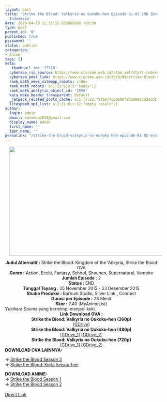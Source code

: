 ```yaml
---
layout: post
title: 'Strike the Blood: Valkyria no Oukoku-hen Episode 01-02 END [Batch] OVA Subtitle
  Indonesia'
date: 2020-04-09 12:35:52.000000000 +00:00
type: post
parent_id: '0'
published: true
password: ''
status: publish
categories:
- Anime
tags: []
meta:
  _thumbnail_id: '17518'
  cyberseo_rss_source: https://www.ciunime.web.id/atom.xml?start-index=2851&max-results=150
  cyberseo_post_link: https://www.ciunime.web.id/2019/09/strike-blood-valkyria-no-oukoku-hen.html
  rank_math_news_sitemap_robots: index
  rank_math_robots: a:1:{i:0;s:5:"index";}
  rank_math_analytic_object_id: '1556'
  kata_make_header_transparent: default
  _jetpack_related_posts_cache: a:1:{s:32:"8f6677c9d6b0f903e98ad32ec61f8deb";a:2:{s:7:"expires";i:1656352148;s:7:"payload";a:0:{}}}
  litespeed_vpi_list: a:1:{i:0;s:12:"empty result";}
author:
  login: admin
  email: senseads014@gmail.com
  display_name: admin
  first_name: ''
  last_name: ''
permalink: "/strike-the-blood-valkyria-no-oukoku-hen-episode-01-02-end-batch-ova-subtitle-indonesia/"
---
```

<div class="separator" style="clear: both; text-align: center;"><a href="https://1.bp.blogspot.com/-5mMer5FcSFs/XZGRfCCGYRI/AAAAAAAAdXA/B1qaGKj-frolv9ItdvaQ9sa6BvoSLk0yACLcBGAsYHQ/s1600/Strike%2Bthe%2BBlood%2B-%2BValkyria%2Bno%2BOukoku-hen.jpg" imageanchor="1" style="margin-left: 1em; margin-right: 1em;"><img border="0" data-original-height="720" data-original-width="1280" height="360" src="{{ site.baseurl }}/assets/2020/04/Strike%2Bthe%2BBlood%2B-%2BValkyria%2Bno%2BOukoku-hen.jpg" width="640" /></a></div>
<p>
<div style="text-align: center;"><b>Judul Alternatif :</b>&nbsp;Strike the Blood: Kingdom of the Valkyria,&nbsp;Strike the Blood OVA</div>
<div style="text-align: center;"><b>Genre :</b>&nbsp;<b></b>Action, Ecchi, Fantasy, School, Shounen, Supernatural, Vampire</div>
<div style="text-align: center;"><b>Jumlah Episode :</b>&nbsp;2<br /><b>Status :&nbsp;</b>END<br /><b>Tanggal Tayang :</b>&nbsp;25 November 2015 - 23 Desember 2015<br /><b>Studio Produksi :</b>&nbsp;<b></b>Barnum Studio, Silver Link., Connect<br /><b>Durasi per Episode :</b>&nbsp;23 Menit</div>
<div style="text-align: center;"><b>Skor :</b>&nbsp;7.40 (MyAnimeList)</div>
<div style="text-align: center;"></div>
<div style="text-align: justify;">Yukihara Souma yang bermimpi menjadi koki.</div>
<div style="text-align: justify;"></div>
<div style="text-align: justify;"></div>
<div style="text-align: center;"><b>Link Download OVA :</b></div>
<div style="text-align: center;">
<div style="text-align: center;"><b>Strike the Blood: Valkyria no Oukoku-hen&nbsp;(360p)</b></div>
</div>
<div style="text-align: center;">[<a href="https://drive.google.com/uc?export=download&amp;id=1c65-xd_yJTVSSV7fwddT3Y5m-K1jj4Fm" target="_blank" rel="noopener">GDrive</a>]</div>
<div style="text-align: center;"></div>
<div style="text-align: center;"><b>Strike the Blood: Valkyria no Oukoku-hen&nbsp;(480p)</b><br />[<a href="https://drive.google.com/uc?id=12PlbHqJ8rQoZqAkYFaSrNJiZKqZpy0pP" target="_blank" rel="noopener">GDrive_1</a>] [<a href="https://drive.google.com/uc?id=15YEjCjdJ8mNNUG57ZqzqqGrHF023YR0V" target="_blank" rel="noopener">GDrive_2</a>]</div>
<div style="text-align: center;"><b>Strike the Blood: Valkyria no Oukoku-hen&nbsp;(720p)</b><br />[<a href="https://drive.google.com/uc?id=1KRv3FVD5RgzwS-WK5FulderAQXNWIYld" target="_blank" rel="noopener">GDrive_1</a>] [<a href="https://drive.google.com/uc?id=1pqyajbaRsd-izVy4eytkA1PihVflaT_e" target="_blank" rel="noopener">GDrive_2</a>]
<div style="text-align: left;">
<div style="text-align: justify;"><b>DOWNLOAD OVA&nbsp;</b><b>LAINNYA</b><b>:</b></p>
<p>=&gt;&nbsp;<a href="https://www.ciunime.web.id/2019/09/strike-blood-season-3-episode-01-10-end.html" target="_blank" rel="noopener">Strike the Blood Season 3</a><br />=&gt;&nbsp;<a href="https://www.ciunime.web.id/2020/01/strike-blood-kieta-seisou-hen-ova.html" target="_blank" rel="noopener">Strike the Blood: Kieta Seisou-hen</a></p>
</div>
<div style="text-align: justify;"><b>DOWNLOAD ANIME:</b></div>
<div style="text-align: justify;">=&gt;&nbsp;<a href="https://www.ciunime.web.id/2019/01/strike-blood-season-1-episode-01-24-end.html" target="_blank" rel="noopener">Strike the Blood Season 1</a></div>
<div style="text-align: justify;">=&gt;&nbsp;<a href="https://www.ciunime.web.id/2019/01/strike-blood-season-2-episode-01-08-end.html" target="_blank" rel="noopener">Strike the Blood Season 2</a></div>
<div style="text-align: justify;"><br style="text-align: justify;" /></div>
</div>
</div>
<link rel="stylesheet" href="https://cdnjs.cloudflare.com/ajax/libs/font-awesome/4.7.0/css/font-awesome.min.css" />
<div class="divbtn"> <a href="https://handymansurrender.com/fihup8buzv?key=94550f7ce39444073321dde3b8782f97" class="btn"><i class="fa fa-download"></i> Direct Link</a> </div>
